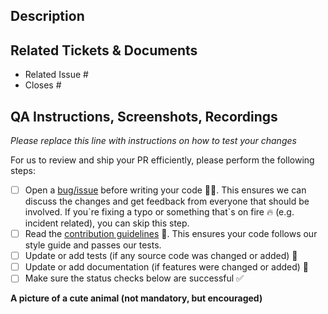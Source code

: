 ## Description

## Related Tickets & Documents

<!--
For pull requests that relate or close an issue, please include them
below.  We like to follow [Github's guidance on linking issues to pull requests](https://docs.github.com/en/issues/tracking-your-work-with-issues/linking-a-pull-request-to-an-issue).

For example having the text: "closes #1234" would connect the current pull
request to issue 1234.  And when we merge the pull request, Github will
automatically close the issue.
-->

- Related Issue #
- Closes #

## QA Instructions, Screenshots, Recordings

_Please replace this line with instructions on how to test your changes_

For us to review and ship your PR efficiently, please perform the following steps:

- [ ] Open a [bug/issue](https://github.com/netlify/remix-edge-template/issues/new/choose) before writing your code 🧑‍💻. This ensures we
      can discuss the changes and get feedback from everyone that should be involved. If you\`re fixing a typo or
      something that\`s on fire 🔥 (e.g. incident related), you can skip this step.
- [ ] Read the [contribution guidelines](../blob/main/CONTRIBUTING.md) 📖. This ensures your code follows our style
      guide and passes our tests.
- [ ] Update or add tests (if any source code was changed or added) 🧪
- [ ] Update or add documentation (if features were changed or added) 📝
- [ ] Make sure the status checks below are successful ✅

**A picture of a cute animal (not mandatory, but encouraged)**
